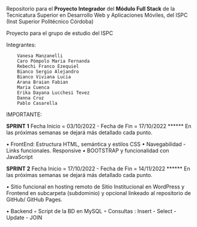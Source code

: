Repositorio para el **Proyecto Integrador** del **Módulo Full Stack** de la Tecnicatura Superior en Desarrollo Web y Aplicaciones Móviles, del ISPC (Inst Superior Politécnico Córdoba)

Proyecto para el grupo de estudio del ISPC

Integrantes:

        Vanesa Manzanelli 
        Caro Pómpolo Maria Fernanda  
        Rebechi Franco Ezequiel   
        Bianco Sergio Alejandro  
        Bianco Viviana Lucia 
        Arana Braian Fabian 
        Maria Cuenca 
        Erika Dayana Lucchesi Tevez  
        Danna Cruz 
        Pablo Casarella

IMPORTANTE:

**SPRINT 1** Fecha Inicio = 03/10/2022 - Fecha de Fin = 17/10/2022 ****** En las próximas semanas se dejará más detallado cada punto.

• FrontEnd: Estructura HTML, semántica y estilos CSS
• Navegabilidad - Links funcionales. Responsive
• BOOTSTRAP y funcionalidad con JavaScript

**SPRINT 2** Fecha Inicio = 17/10/2022 - Fecha de Fin = 14/11/2022 ****** En las próximas semanas se dejará más detallado cada punto.

• Sitio funcional en hosting remoto de Sitio Institucional en WordPress y Frontend en subcarpeta (subdominio) y opcional linkeado al repositorio de GitHub/ GitHub Pages.

• Backend
    ◦ Script de la BD en MySQL
    ◦ Consultas : Insert - Select - Update - JOIN
